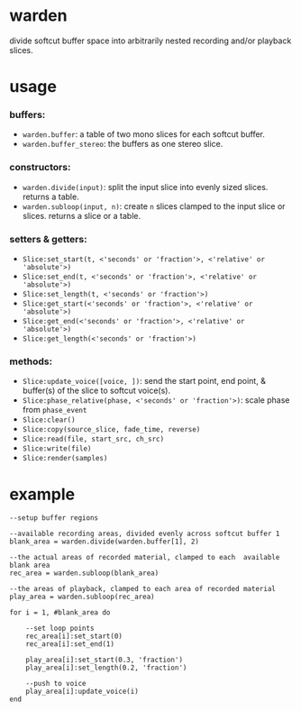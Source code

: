 # warden

divide softcut buffer space into arbitrarily nested recording and/or playback slices.

# usage

### buffers:
- `warden.buffer`: a table of two mono slices for each softcut buffer.
- `warden.buffer_stereo`: the buffers as one stereo slice.

### constructors:
- `warden.divide(input)`: split the input slice into evenly sized slices. returns a table.
- `warden.subloop(input, n)`: create `n` slices clamped to the input slice or slices. returns a slice or a table.

### setters & getters:
- `Slice:set_start(t, <'seconds' or 'fraction'>, <'relative' or 'absolute'>)` 
- `Slice:set_end(t, <'seconds' or 'fraction'>, <'relative' or 'absolute'>)` 
- `Slice:set_length(t, <'seconds' or 'fraction'>)` 
- `Slice:get_start(<'seconds' or 'fraction'>, <'relative' or 'absolute'>)` 
- `Slice:get_end(<'seconds' or 'fraction'>, <'relative' or 'absolute'>)` 
- `Slice:get_length(<'seconds' or 'fraction'>)`

### methods:
- `Slice:update_voice([voice, ])`: send the start point, end point, & buffer(s) of the slice to softcut voice(s).
- `Slice:phase_relative(phase, <'seconds' or 'fraction'>)`: scale phase from `phase_event`
- `Slice:clear()`
- `Slice:copy(source_slice, fade_time, reverse)`
- `Slice:read(file, start_src, ch_src)`
- `Slice:write(file)`
- `Slice:render(samples)`

# example
```
--setup buffer regions

--available recording areas, divided evenly across softcut buffer 1
blank_area = warden.divide(warden.buffer[1], 2)

--the actual areas of recorded material, clamped to each  available blank area
rec_area = warden.subloop(blank_area)

--the areas of playback, clamped to each area of recorded material
play_area = warden.subloop(rec_area)

for i = 1, #blank_area do

    --set loop points
    rec_area[i]:set_start(0)
    rec_area[i]:set_end(1)

    play_area[i]:set_start(0.3, 'fraction')
    play_area[i]:set_length(0.2, 'fraction')
    
    --push to voice
    play_area[i]:update_voice(i)
end
```
